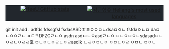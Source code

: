 <table style="width: 100%; background-color: #22272d; border-collapse: collapse;">
  <tr style="background-color: #22272d;">
    <td style="width: 50%; text-align: center; vertical-align: top; background-color: #22272d;">
      <a href="#"><img title="HeeU GitHub stats" src="https://github-readme-stats.vercel.app/api?username=khellang&show_icons=true&count_private=true&hide_rank=false&include_all_commits=true&title_color=adbac7&icon_color=3ad253&text_color=768390&bg_color=22272d&hide_border=true" align="center"></a>
    </td>
    <td style="width: 50%; text-align: center; vertical-align: top; background-color: #22272d;">
      <a href="#"><img title="김근형좆 Hellang's most used languages" src="https://github-readme-stats.vercel.app/api/top-langs/?username=khellang&langs_count=6&layout=compact&title_color=adbac7&text_color=768390&bg_color=22272d&hide_border=true" align="center"></a>
    </td>
  </tr>
</table>
git init add .
adfds
fdssgfsl
fsdasASDㅎㄹㅇㅇㅁㄴdsaㅁㅇㄴ
fsfdaㅇㄴㅁ
daㅁㄴㅇㅇㄹㄴ
ㅍㅌㅋDFZCㄹㄴㅇ
asdn
asdㅁㄴㅇasdㄹㄴㅇ
ㅁㄴㅇㅁㅇㄴsdasadㅁㄴㅇㄹㄴㅇㄹㄹ호
ㅁㄴㅇㄴㅇㄹㄴㅇㄹasdlk
ㄴㄹㅇㅁㄴㅇ
ㅇㅁㄴㅇㄹ
ㅇㅁㄴ
ㅁㅇㄴ
